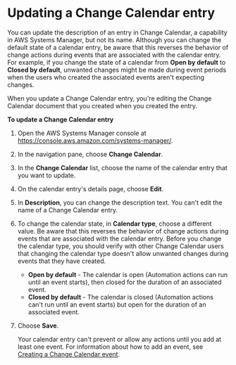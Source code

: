# Updating a Change Calendar entry<a name="change-calendar-update"></a>

You can update the description of an entry in Change Calendar, a capability in AWS Systems Manager, but not its name\. Although you can change the default state of a calendar entry, be aware that this reverses the behavior of change actions during events that are associated with the calendar entry\. For example, if you change the state of a calendar from **Open by default** to **Closed by default**, unwanted changes might be made during event periods when the users who created the associated events aren't expecting changes\.

When you update a Change Calendar entry, you're editing the Change Calendar document that you created when you created the entry\.

**To update a Change Calendar entry**

1. Open the AWS Systems Manager console at [https://console\.aws\.amazon\.com/systems\-manager/](https://console.aws.amazon.com/systems-manager/)\.

1. In the navigation pane, choose **Change Calendar**\.

1. In the **Change Calendar** list, choose the name of the calendar entry that you want to update\.

1. On the calendar entry's details page, choose **Edit**\.

1. In **Description**, you can change the description text\. You can't edit the name of a Change Calendar entry\.

1. To change the calendar state, in **Calendar type**, choose a different value\. Be aware that this reverses the behavior of change actions during events that are associated with the calendar entry\. Before you change the calendar type, you should verify with other Change Calendar users that changing the calendar type doesn't allow unwanted changes during events that they have created\.
   + **Open by default** \- The calendar is open \(Automation actions can run until an event starts\), then closed for the duration of an associated event\.
   + **Closed by default** \- The calendar is closed \(Automation actions can't run until an event starts\) but open for the duration of an associated event\.

1. Choose **Save**\.

   Your calendar entry can't prevent or allow any actions until you add at least one event\. For information about how to add an event, see [Creating a Change Calendar event](change-calendar-create-event.md)\.